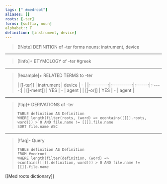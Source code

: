 ```yaml
---
tags: [" #medroot"]
aliases: []
roots: [-ter]
forms: [suffix, noun]
alphabet:: T
definition: [instrument, device]
---
```

>[!Note] DEFINITION of -ter
>forms nouns: instrument, device
_____
>[!info]+ ETYMOLOGY of -ter
>#greek
_____
>[!example]+ RELATED TERMS to -ter
>
>| [[-ter]]  | instrument | device |   -   |
|:---------:|:----------:|:------:|:-----:|
| [[-ment]] |    YES     |   -    | agent |
|  [[-or]]  |    YES     |   -    | agent      |
_____
>[!tip]+ DERIVATIONS of -ter
>```dataview
>TABLE definition AS Definition 
>WHERE length(filter(roots, (word) => econtains([[]].roots, word))) > 0 AND file.name != [[]].file.name
>SORT file.name ASC
>```
_____
>[!faq]- Query
>
>```dataview
>TABLE definition AS Definition
>FROM #medroot
>WHERE length(filter(definition, (word) => econtains([[]].definition, word))) > 0 AND file.name != [[]].file.name
>```

[[Med roots dictionary]]